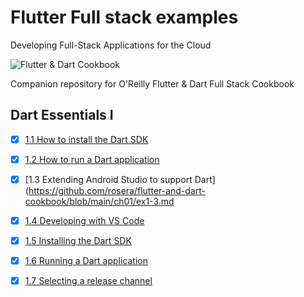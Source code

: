 # Flutter Full stack examples

Developing Full-Stack Applications for the Cloud

![Flutter & Dart Cookbook](https://github.com/rosera/flutter-and-dart-cookbook/blob/main/images/flutter-dart-cookbook-sml.png "Flutter & Dart Cookbook")

Companion repository for O'Reilly Flutter & Dart Full Stack Cookbook

## Dart Essentials I

- [x] [1.1 How to install the Dart SDK](http://github.com/rosera/flutter-and-dart-cookbook/blob/main/ch01/ex1-1.md)
- [x] [1.2 How to run a Dart application](http://github.com/rosera/flutter-and-dart-cookbook/blob/main/ch01/ex1-2.md)
- [x] [1.3 Extending Android Studio to support Dart](https://github.com/rosera/flutter-and-dart-cookbook/blob/main/ch01/ex1-3.md
- [x] [1.4 Developing with VS Code](http://github.com/rosera/flutter-and-dart-cookbook/blob/main/ch01/ex1-4.md)
- [x] [1.5 Installing the Dart SDK](http://github.com/rosera/flutter-and-dart-cookbook/blob/main/ch01/ex1-5.md)
- [x] [1.6 Running a Dart application](http://github.com/rosera/flutter-and-dart-cookbook/blob/main/ch01/ex1-6.md)
- [x] [1.7 Selecting a release channel](http://github.com/rosera/flutter-and-dart-cookbook/blob/main/ch01/ex1-7.md)



